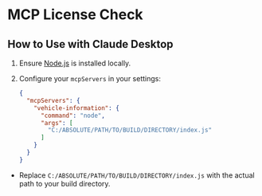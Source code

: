 # MCP License Check

## How to Use with Claude Desktop

1. Ensure [Node.js](https://nodejs.org/) is installed locally.

2. Configure your `mcpServers` in your settings:

    ```json
    {
      "mcpServers": {
        "vehicle-information": {
          "command": "node",
          "args": [
            "C:/ABSOLUTE/PATH/TO/BUILD/DIRECTORY/index.js"
          ]
        }
      }
    }
    ```

- Replace `C:/ABSOLUTE/PATH/TO/BUILD/DIRECTORY/index.js` with the actual path to your build directory.